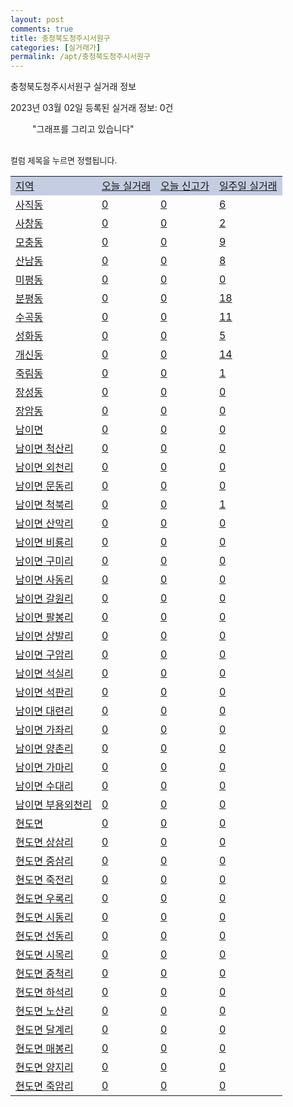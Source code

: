 ```yaml
---
layout: post
comments: true
title: 충청북도청주시서원구
categories: [실거래가]
permalink: /apt/충청북도청주시서원구
---
```


충청북도청주시서원구 실거래 정보

2023년 03월 02일 등록된 실거래 정보: 0건

<!--<script async src="https://pagead2.googlesyndication.com/pagead/js/adsbygoogle.js?client=ca-pub-3485438051770037"
 crossorigin="anonymous"></script>-->

<script type="text/javascript">
  google.charts.load('current', {'packages':['corechart']});
  google.charts.setOnLoadCallback(drawChart);

  function drawChart() {
    var data = google.visualization.arrayToDataTable([['거래일', '매매', '전월세', '전매'], ['21-01', 8, 5, 0], ['21-02', 0, 3, 0], ['21-03', 0, 1, 0], ['21-04', 0, 1, 0], ['21-05', 1, 0, 0], ['21-06', 0, 5, 0], ['21-07', 0, 17, 0], ['21-08', 106, 69, 5], ['21-09', 13, 10, 0], ['21-10', 4, 1, 0], ['21-11', 10, 7, 1], ['21-12', 0, 2, 0], ['22-01', 0, 36, 0], ['22-02', 5, 8, 1], ['22-03', 258, 281, 24], ['22-04', 308, 323, 29], ['22-05', 251, 238, 37], ['22-06', 180, 277, 14], ['22-07', 137, 253, 0], ['22-08', 115, 211, 0], ['22-09', 141, 234, 0], ['22-10', 157, 230, 6], ['22-11', 99, 221, 26], ['22-12', 99, 255, 19], ['23-01', 144, 257, 6], ['23-02', 145, 222, 19]]);

    var options = {
      title: '최근 1년간 유형별 거래량 추이',
      legend: { position: 'bottom' }
    };

    setTimeout(function() {
        var chart = new google.visualization.LineChart(document.getElementById('columnchart_material'));
        chart.draw(data, (options));
        document.getElementById('loading').style.display = 'none';
        var dayLabel = (new Date()).getDay();
        if (dayLabel < 2) {
            sorttable.innerSortFunction.apply(document.getElementById('week'), []);
            sorttable.innerSortFunction.apply(document.getElementById('week'), []);        
        }
        else {
            sorttable.innerSortFunction.apply(document.getElementById('today'), []);
            sorttable.innerSortFunction.apply(document.getElementById('today'), []);
        }
    }, 200);

  }
</script>

<div id="loading" style="z-index:20; display: block; margin-left: 35px">"그래프를 그리고 있습니다"</div>
<div id="columnchart_material" style="width: 95%; margin-left: -35px; display: block"></div>
<!--<div style="width: 95%; margin-left: -35px; display: block">
      <script async src="https://pagead2.googlesyndication.com/pagead/js/adsbygoogle.js?client=ca-pub-3485438051770037"
          crossorigin="anonymous"></script>
      <ins class="adsbygoogle"
          style="display:block"
          data-ad-format="fluid"
          data-ad-layout-key="-fb+5w+4e-db+86"
          data-ad-client="ca-pub-3485438051770037"
          data-ad-slot="1827090281"></ins>
      <script>
          (adsbygoogle = window.adsbygoogle || []).push({});
      </script>
</div>-->
<br>

<font size='small' style='font-size: small;'>컬럼 제목을 누르면 정렬됩니다.</font>
<table class="sortable">
  <tr style='background-color: rgba(114, 132, 186,0.4);'>
    <td id="region"><a href="#">지역</a></td>
    <td id="today"><a href="#">오늘 실거래</a></td>
    <td id="today_new"><a href="#">오늘 신고가</a></td>
    <td id="week"><a href="#">일주일 실거래</a></td>
  </tr>

  
  <tr class="item">
    <td><a href="충청북도청주시서원구사직동">사직동</a></td>
    <td><a href="충청북도청주시서원구사직동">0</a></td>
    <td><a href="충청북도청주시서원구사직동">0</a></td>
    <td><a href="충청북도청주시서원구사직동">6</a></td>
  </tr>
    

  <tr class="item">
    <td><a href="충청북도청주시서원구사창동">사창동</a></td>
    <td><a href="충청북도청주시서원구사창동">0</a></td>
    <td><a href="충청북도청주시서원구사창동">0</a></td>
    <td><a href="충청북도청주시서원구사창동">2</a></td>
  </tr>
    

  <tr class="item">
    <td><a href="충청북도청주시서원구모충동">모충동</a></td>
    <td><a href="충청북도청주시서원구모충동">0</a></td>
    <td><a href="충청북도청주시서원구모충동">0</a></td>
    <td><a href="충청북도청주시서원구모충동">9</a></td>
  </tr>
    

  <tr class="item">
    <td><a href="충청북도청주시서원구산남동">산남동</a></td>
    <td><a href="충청북도청주시서원구산남동">0</a></td>
    <td><a href="충청북도청주시서원구산남동">0</a></td>
    <td><a href="충청북도청주시서원구산남동">8</a></td>
  </tr>
    

  <tr class="item">
    <td><a href="충청북도청주시서원구미평동">미평동</a></td>
    <td><a href="충청북도청주시서원구미평동">0</a></td>
    <td><a href="충청북도청주시서원구미평동">0</a></td>
    <td><a href="충청북도청주시서원구미평동">0</a></td>
  </tr>
    

  <tr class="item">
    <td><a href="충청북도청주시서원구분평동">분평동</a></td>
    <td><a href="충청북도청주시서원구분평동">0</a></td>
    <td><a href="충청북도청주시서원구분평동">0</a></td>
    <td><a href="충청북도청주시서원구분평동">18</a></td>
  </tr>
    

  <tr class="item">
    <td><a href="충청북도청주시서원구수곡동">수곡동</a></td>
    <td><a href="충청북도청주시서원구수곡동">0</a></td>
    <td><a href="충청북도청주시서원구수곡동">0</a></td>
    <td><a href="충청북도청주시서원구수곡동">11</a></td>
  </tr>
    

  <tr class="item">
    <td><a href="충청북도청주시서원구성화동">성화동</a></td>
    <td><a href="충청북도청주시서원구성화동">0</a></td>
    <td><a href="충청북도청주시서원구성화동">0</a></td>
    <td><a href="충청북도청주시서원구성화동">5</a></td>
  </tr>
    

  <tr class="item">
    <td><a href="충청북도청주시서원구개신동">개신동</a></td>
    <td><a href="충청북도청주시서원구개신동">0</a></td>
    <td><a href="충청북도청주시서원구개신동">0</a></td>
    <td><a href="충청북도청주시서원구개신동">14</a></td>
  </tr>
    

  <tr class="item">
    <td><a href="충청북도청주시서원구죽림동">죽림동</a></td>
    <td><a href="충청북도청주시서원구죽림동">0</a></td>
    <td><a href="충청북도청주시서원구죽림동">0</a></td>
    <td><a href="충청북도청주시서원구죽림동">1</a></td>
  </tr>
    

  <tr class="item">
    <td><a href="충청북도청주시서원구장성동">장성동</a></td>
    <td><a href="충청북도청주시서원구장성동">0</a></td>
    <td><a href="충청북도청주시서원구장성동">0</a></td>
    <td><a href="충청북도청주시서원구장성동">0</a></td>
  </tr>
    

  <tr class="item">
    <td><a href="충청북도청주시서원구장암동">장암동</a></td>
    <td><a href="충청북도청주시서원구장암동">0</a></td>
    <td><a href="충청북도청주시서원구장암동">0</a></td>
    <td><a href="충청북도청주시서원구장암동">0</a></td>
  </tr>
    

  <tr class="item">
    <td><a href="충청북도청주시서원구남이면">남이면</a></td>
    <td><a href="충청북도청주시서원구남이면">0</a></td>
    <td><a href="충청북도청주시서원구남이면">0</a></td>
    <td><a href="충청북도청주시서원구남이면">0</a></td>
  </tr>
    

  <tr class="item">
    <td><a href="충청북도청주시서원구남이면척산리">남이면 척산리</a></td>
    <td><a href="충청북도청주시서원구남이면척산리">0</a></td>
    <td><a href="충청북도청주시서원구남이면척산리">0</a></td>
    <td><a href="충청북도청주시서원구남이면척산리">0</a></td>
  </tr>
    

  <tr class="item">
    <td><a href="충청북도청주시서원구남이면외천리">남이면 외천리</a></td>
    <td><a href="충청북도청주시서원구남이면외천리">0</a></td>
    <td><a href="충청북도청주시서원구남이면외천리">0</a></td>
    <td><a href="충청북도청주시서원구남이면외천리">0</a></td>
  </tr>
    

  <tr class="item">
    <td><a href="충청북도청주시서원구남이면문동리">남이면 문동리</a></td>
    <td><a href="충청북도청주시서원구남이면문동리">0</a></td>
    <td><a href="충청북도청주시서원구남이면문동리">0</a></td>
    <td><a href="충청북도청주시서원구남이면문동리">0</a></td>
  </tr>
    

  <tr class="item">
    <td><a href="충청북도청주시서원구남이면척북리">남이면 척북리</a></td>
    <td><a href="충청북도청주시서원구남이면척북리">0</a></td>
    <td><a href="충청북도청주시서원구남이면척북리">0</a></td>
    <td><a href="충청북도청주시서원구남이면척북리">1</a></td>
  </tr>
    

  <tr class="item">
    <td><a href="충청북도청주시서원구남이면산막리">남이면 산막리</a></td>
    <td><a href="충청북도청주시서원구남이면산막리">0</a></td>
    <td><a href="충청북도청주시서원구남이면산막리">0</a></td>
    <td><a href="충청북도청주시서원구남이면산막리">0</a></td>
  </tr>
    

  <tr class="item">
    <td><a href="충청북도청주시서원구남이면비룡리">남이면 비룡리</a></td>
    <td><a href="충청북도청주시서원구남이면비룡리">0</a></td>
    <td><a href="충청북도청주시서원구남이면비룡리">0</a></td>
    <td><a href="충청북도청주시서원구남이면비룡리">0</a></td>
  </tr>
    

  <tr class="item">
    <td><a href="충청북도청주시서원구남이면구미리">남이면 구미리</a></td>
    <td><a href="충청북도청주시서원구남이면구미리">0</a></td>
    <td><a href="충청북도청주시서원구남이면구미리">0</a></td>
    <td><a href="충청북도청주시서원구남이면구미리">0</a></td>
  </tr>
    

  <tr class="item">
    <td><a href="충청북도청주시서원구남이면사동리">남이면 사동리</a></td>
    <td><a href="충청북도청주시서원구남이면사동리">0</a></td>
    <td><a href="충청북도청주시서원구남이면사동리">0</a></td>
    <td><a href="충청북도청주시서원구남이면사동리">0</a></td>
  </tr>
    

  <tr class="item">
    <td><a href="충청북도청주시서원구남이면갈원리">남이면 갈원리</a></td>
    <td><a href="충청북도청주시서원구남이면갈원리">0</a></td>
    <td><a href="충청북도청주시서원구남이면갈원리">0</a></td>
    <td><a href="충청북도청주시서원구남이면갈원리">0</a></td>
  </tr>
    

  <tr class="item">
    <td><a href="충청북도청주시서원구남이면팔봉리">남이면 팔봉리</a></td>
    <td><a href="충청북도청주시서원구남이면팔봉리">0</a></td>
    <td><a href="충청북도청주시서원구남이면팔봉리">0</a></td>
    <td><a href="충청북도청주시서원구남이면팔봉리">0</a></td>
  </tr>
    

  <tr class="item">
    <td><a href="충청북도청주시서원구남이면상발리">남이면 상발리</a></td>
    <td><a href="충청북도청주시서원구남이면상발리">0</a></td>
    <td><a href="충청북도청주시서원구남이면상발리">0</a></td>
    <td><a href="충청북도청주시서원구남이면상발리">0</a></td>
  </tr>
    

  <tr class="item">
    <td><a href="충청북도청주시서원구남이면구암리">남이면 구암리</a></td>
    <td><a href="충청북도청주시서원구남이면구암리">0</a></td>
    <td><a href="충청북도청주시서원구남이면구암리">0</a></td>
    <td><a href="충청북도청주시서원구남이면구암리">0</a></td>
  </tr>
    

  <tr class="item">
    <td><a href="충청북도청주시서원구남이면석실리">남이면 석실리</a></td>
    <td><a href="충청북도청주시서원구남이면석실리">0</a></td>
    <td><a href="충청북도청주시서원구남이면석실리">0</a></td>
    <td><a href="충청북도청주시서원구남이면석실리">0</a></td>
  </tr>
    

  <tr class="item">
    <td><a href="충청북도청주시서원구남이면석판리">남이면 석판리</a></td>
    <td><a href="충청북도청주시서원구남이면석판리">0</a></td>
    <td><a href="충청북도청주시서원구남이면석판리">0</a></td>
    <td><a href="충청북도청주시서원구남이면석판리">0</a></td>
  </tr>
    

  <tr class="item">
    <td><a href="충청북도청주시서원구남이면대련리">남이면 대련리</a></td>
    <td><a href="충청북도청주시서원구남이면대련리">0</a></td>
    <td><a href="충청북도청주시서원구남이면대련리">0</a></td>
    <td><a href="충청북도청주시서원구남이면대련리">0</a></td>
  </tr>
    

  <tr class="item">
    <td><a href="충청북도청주시서원구남이면가좌리">남이면 가좌리</a></td>
    <td><a href="충청북도청주시서원구남이면가좌리">0</a></td>
    <td><a href="충청북도청주시서원구남이면가좌리">0</a></td>
    <td><a href="충청북도청주시서원구남이면가좌리">0</a></td>
  </tr>
    

  <tr class="item">
    <td><a href="충청북도청주시서원구남이면양촌리">남이면 양촌리</a></td>
    <td><a href="충청북도청주시서원구남이면양촌리">0</a></td>
    <td><a href="충청북도청주시서원구남이면양촌리">0</a></td>
    <td><a href="충청북도청주시서원구남이면양촌리">0</a></td>
  </tr>
    

  <tr class="item">
    <td><a href="충청북도청주시서원구남이면가마리">남이면 가마리</a></td>
    <td><a href="충청북도청주시서원구남이면가마리">0</a></td>
    <td><a href="충청북도청주시서원구남이면가마리">0</a></td>
    <td><a href="충청북도청주시서원구남이면가마리">0</a></td>
  </tr>
    

  <tr class="item">
    <td><a href="충청북도청주시서원구남이면수대리">남이면 수대리</a></td>
    <td><a href="충청북도청주시서원구남이면수대리">0</a></td>
    <td><a href="충청북도청주시서원구남이면수대리">0</a></td>
    <td><a href="충청북도청주시서원구남이면수대리">0</a></td>
  </tr>
    

  <tr class="item">
    <td><a href="충청북도청주시서원구남이면부용외천리">남이면 부용외천리</a></td>
    <td><a href="충청북도청주시서원구남이면부용외천리">0</a></td>
    <td><a href="충청북도청주시서원구남이면부용외천리">0</a></td>
    <td><a href="충청북도청주시서원구남이면부용외천리">0</a></td>
  </tr>
    

  <tr class="item">
    <td><a href="충청북도청주시서원구현도면">현도면</a></td>
    <td><a href="충청북도청주시서원구현도면">0</a></td>
    <td><a href="충청북도청주시서원구현도면">0</a></td>
    <td><a href="충청북도청주시서원구현도면">0</a></td>
  </tr>
    

  <tr class="item">
    <td><a href="충청북도청주시서원구현도면상삼리">현도면 상삼리</a></td>
    <td><a href="충청북도청주시서원구현도면상삼리">0</a></td>
    <td><a href="충청북도청주시서원구현도면상삼리">0</a></td>
    <td><a href="충청북도청주시서원구현도면상삼리">0</a></td>
  </tr>
    

  <tr class="item">
    <td><a href="충청북도청주시서원구현도면중삼리">현도면 중삼리</a></td>
    <td><a href="충청북도청주시서원구현도면중삼리">0</a></td>
    <td><a href="충청북도청주시서원구현도면중삼리">0</a></td>
    <td><a href="충청북도청주시서원구현도면중삼리">0</a></td>
  </tr>
    

  <tr class="item">
    <td><a href="충청북도청주시서원구현도면죽전리">현도면 죽전리</a></td>
    <td><a href="충청북도청주시서원구현도면죽전리">0</a></td>
    <td><a href="충청북도청주시서원구현도면죽전리">0</a></td>
    <td><a href="충청북도청주시서원구현도면죽전리">0</a></td>
  </tr>
    

  <tr class="item">
    <td><a href="충청북도청주시서원구현도면우록리">현도면 우록리</a></td>
    <td><a href="충청북도청주시서원구현도면우록리">0</a></td>
    <td><a href="충청북도청주시서원구현도면우록리">0</a></td>
    <td><a href="충청북도청주시서원구현도면우록리">0</a></td>
  </tr>
    

  <tr class="item">
    <td><a href="충청북도청주시서원구현도면시동리">현도면 시동리</a></td>
    <td><a href="충청북도청주시서원구현도면시동리">0</a></td>
    <td><a href="충청북도청주시서원구현도면시동리">0</a></td>
    <td><a href="충청북도청주시서원구현도면시동리">0</a></td>
  </tr>
    

  <tr class="item">
    <td><a href="충청북도청주시서원구현도면선동리">현도면 선동리</a></td>
    <td><a href="충청북도청주시서원구현도면선동리">0</a></td>
    <td><a href="충청북도청주시서원구현도면선동리">0</a></td>
    <td><a href="충청북도청주시서원구현도면선동리">0</a></td>
  </tr>
    

  <tr class="item">
    <td><a href="충청북도청주시서원구현도면시목리">현도면 시목리</a></td>
    <td><a href="충청북도청주시서원구현도면시목리">0</a></td>
    <td><a href="충청북도청주시서원구현도면시목리">0</a></td>
    <td><a href="충청북도청주시서원구현도면시목리">0</a></td>
  </tr>
    

  <tr class="item">
    <td><a href="충청북도청주시서원구현도면중척리">현도면 중척리</a></td>
    <td><a href="충청북도청주시서원구현도면중척리">0</a></td>
    <td><a href="충청북도청주시서원구현도면중척리">0</a></td>
    <td><a href="충청북도청주시서원구현도면중척리">0</a></td>
  </tr>
    

  <tr class="item">
    <td><a href="충청북도청주시서원구현도면하석리">현도면 하석리</a></td>
    <td><a href="충청북도청주시서원구현도면하석리">0</a></td>
    <td><a href="충청북도청주시서원구현도면하석리">0</a></td>
    <td><a href="충청북도청주시서원구현도면하석리">0</a></td>
  </tr>
    

  <tr class="item">
    <td><a href="충청북도청주시서원구현도면노산리">현도면 노산리</a></td>
    <td><a href="충청북도청주시서원구현도면노산리">0</a></td>
    <td><a href="충청북도청주시서원구현도면노산리">0</a></td>
    <td><a href="충청북도청주시서원구현도면노산리">0</a></td>
  </tr>
    

  <tr class="item">
    <td><a href="충청북도청주시서원구현도면달계리">현도면 달계리</a></td>
    <td><a href="충청북도청주시서원구현도면달계리">0</a></td>
    <td><a href="충청북도청주시서원구현도면달계리">0</a></td>
    <td><a href="충청북도청주시서원구현도면달계리">0</a></td>
  </tr>
    

  <tr class="item">
    <td><a href="충청북도청주시서원구현도면매봉리">현도면 매봉리</a></td>
    <td><a href="충청북도청주시서원구현도면매봉리">0</a></td>
    <td><a href="충청북도청주시서원구현도면매봉리">0</a></td>
    <td><a href="충청북도청주시서원구현도면매봉리">0</a></td>
  </tr>
    

  <tr class="item">
    <td><a href="충청북도청주시서원구현도면양지리">현도면 양지리</a></td>
    <td><a href="충청북도청주시서원구현도면양지리">0</a></td>
    <td><a href="충청북도청주시서원구현도면양지리">0</a></td>
    <td><a href="충청북도청주시서원구현도면양지리">0</a></td>
  </tr>
    

  <tr class="item">
    <td><a href="충청북도청주시서원구현도면죽암리">현도면 죽암리</a></td>
    <td><a href="충청북도청주시서원구현도면죽암리">0</a></td>
    <td><a href="충청북도청주시서원구현도면죽암리">0</a></td>
    <td><a href="충청북도청주시서원구현도면죽암리">0</a></td>
  </tr>
    


</table>


    